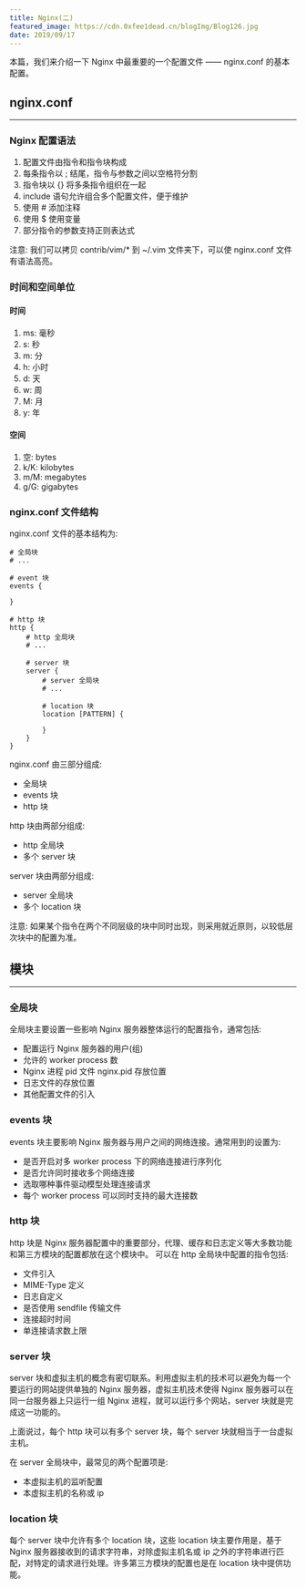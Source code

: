 ```yaml
---
title: Nginx(二)
featured_image: https://cdn.0xfee1dead.cn/blogImg/Blog126.jpg
date: 2019/09/17
---
```


本篇，我们来介绍一下 Nginx 中最重要的一个配置文件 —— nginx.conf 的基本配置。

## nginx.conf
***  
### Nginx 配置语法
1. 配置文件由指令和指令块构成
2. 每条指令以 ; 结尾，指令与参数之间以空格符分割
3. 指令块以 {} 将多条指令组织在一起
4. include 语句允许组合多个配置文件，便于维护
5. 使用 # 添加注释
6. 使用 $ 使用变量
7. 部分指令的参数支持正则表达式

注意: 我们可以拷贝 contrib/vim/* 到 ~/.vim 文件夹下，可以使 nginx.conf 文件有语法高亮。

### 时间和空间单位
#### 时间
1. ms: 毫秒
2. s: 秒
3. m: 分
4. h: 小时
5. d: 天
7. w: 周
8. M: 月
9. y: 年

#### 空间
1. 空: bytes
2. k/K: kilobytes
3. m/M: megabytes
4. g/G: gigabytes

### nginx.conf 文件结构
nginx.conf 文件的基本结构为: 
``` nginx
# 全局块
# ...

# event 块
events {

}

# http 块
http {
    # http 全局块
    # ...

    # server 块
    server {
        # server 全局块
        # ...

        # location 块
        location [PATTERN] {

        }
    }
}
```

nginx.conf 由三部分组成: 
- 全局块
- events 块
- http 块

http 块由两部分组成:
- http 全局块
- 多个 server 块

server 块由两部分组成: 
- server 全局块
- 多个 location 块

注意: 如果某个指令在两个不同层级的块中同时出现，则采用就近原则，以较低层次块中的配置为准。

## 模块
***  
### 全局块
全局块主要设置一些影响 Nginx 服务器整体运行的配置指令，通常包括: 
- 配置运行 Nginx 服务器的用户(组)
- 允许的 worker process 数
- Nginx 进程 pid 文件 nginx.pid 存放位置
- 日志文件的存放位置
- 其他配置文件的引入

### events 块
events 块主要影响 Nginx 服务器与用户之间的网络连接。通常用到的设置为: 
- 是否开启对多 worker process 下的网络连接进行序列化
- 是否允许同时接收多个网络连接
- 选取哪种事件驱动模型处理连接请求
- 每个 worker process 可以同时支持的最大连接数

### http 块
http 块是 Nginx 服务器配置中的重要部分，代理、缓存和日志定义等大多数功能和第三方模块的配置都放在这个模块中。
可以在 http 全局块中配置的指令包括: 
- 文件引入
- MIME-Type 定义
- 日志自定义
- 是否使用 sendfile 传输文件
- 连接超时时间
- 单连接请求数上限

### server 块
server 块和虚拟主机的概念有密切联系。利用虚拟主机的技术可以避免为每一个要运行的网站提供单独的 Nginx 服务器，虚拟主机技术使得 Nginx 服务器可以在同一台服务器上只运行一组 Nginx 进程，就可以运行多个网站，server 块就是完成这一功能的。

上面说过，每个 http 块可以有多个 server 块，每个 server 块就相当于一台虚拟主机。

在 server 全局块中，最常见的两个配置项是: 
- 本虚拟主机的监听配置
- 本虚拟主机的名称或 ip

### location 块
每个 server 块中允许有多个 location 块，这些 location 块主要作用是，基于 Nginx 服务器接收到的请求字符串，对除虚拟主机名或 ip 之外的字符串进行匹配，对特定的请求进行处理。许多第三方模块的配置也是在 location 块中提供功能。